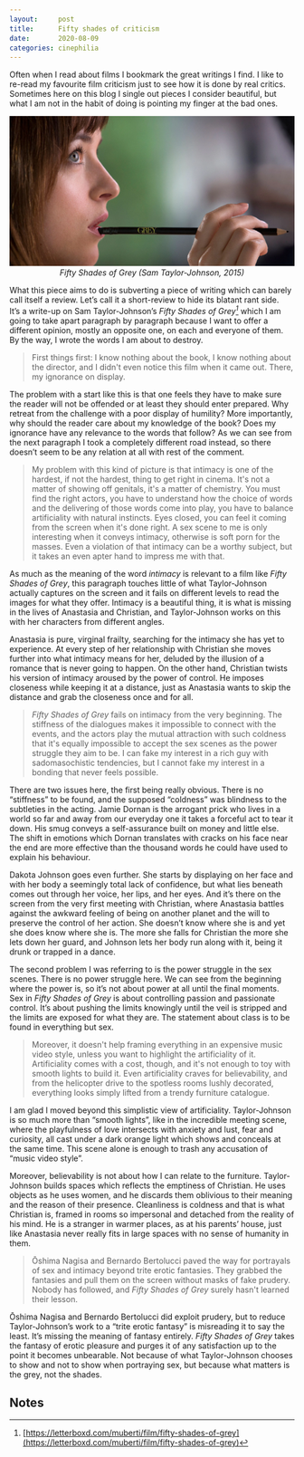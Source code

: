 ```yaml
---
layout:     post
title:      Fifty shades of criticism
date:       2020-08-09
categories: cinephilia
---
```


Often when I read about films I bookmark the great writings I find. I like to
re-read my favourite film criticism just to see how it is done by real critics.
Sometimes here on this blog I single out pieces I consider beautiful, but what
I am not in the habit of doing is pointing my finger at the bad ones.

<!--more-->

<p align="center">
    <img src="/assets/images/2020-08-09-fifty_shades_of_grey.png">
    <br>
    <em>Fifty Shades of Grey (Sam Taylor-Johnson, 2015)</em>
</p>

What this piece aims to do is subverting a piece of writing which can barely
call itself a review. Let’s call it a short-review to hide its blatant rant
side. It’s a write-up on Sam Taylor-Johnson’s *Fifty Shades of Grey[^1]* which I am
going to take apart paragraph by paragraph because I want to offer a different
opinion, mostly an opposite one, on each and everyone of them. By the way,
I wrote the words I am about to destroy.

> First things first: I know nothing about the book, I know nothing about the
> director, and I didn't even notice this film when it came out. There, my
> ignorance on display.

The problem with a start like this is that one feels they have to make sure the
reader will not be offended or at least they should enter prepared. Why retreat
from the challenge with a poor display of humility? More importantly, why should
the reader care about my knowledge of the book? Does my ignorance have any
relevance to the words that follow? As we can see from the next paragraph I took
a completely different road instead, so there doesn’t seem to be any relation at
all with rest of the comment.

> My problem with this kind of picture is that intimacy is one of the hardest, if
> not the hardest, thing to get right in cinema. It's not a matter of showing off
> genitals, it's a matter of chemistry. You must find the right actors, you have
> to understand how the choice of words and the delivering of those words come
> into play, you have to balance artificiality with natural instincts. Eyes
> closed, you can feel it coming from the screen when it's done right. A sex scene
> to me is only interesting when it conveys intimacy, otherwise is soft porn for
> the masses. Even a violation of that intimacy can be a worthy subject, but it
> takes an even apter hand to impress me with that.

As much as the meaning of the word *intimacy* is relevant to a film like *Fifty
Shades of Grey*, this paragraph touches little of what Taylor-Johnson actually
captures on the screen and it fails on different levels to read the images for
what they offer. Intimacy is a beautiful thing, it is what is missing in the
lives of Anastasia and Christian, and Taylor-Johnson works on this with her
characters from different angles.

Anastasia is pure, virginal frailty, searching for the intimacy she has yet to
experience. At every step of her relationship with Christian she moves further
into what intimacy means for her, deluded by the illusion of a romance that is
never going to happen. On the other hand, Christian twists his version of
intimacy aroused by the power of control. He imposes closeness while keeping it
at a distance, just as Anastasia wants to skip the distance and grab the
closeness once and for all.

> *Fifty Shades of Grey* fails on intimacy from the very beginning. The stiffness of
> the dialogues makes it impossible to connect with the events, and the actors
> play the mutual attraction with such coldness that it's equally impossible to
> accept the sex scenes as the power struggle they aim to be. I can fake my
> interest in a rich guy with sadomasochistic tendencies, but I cannot fake my
> interest in a bonding that never feels possible.

There are two issues here, the first being really obvious. There is no
“stiffness” to be found, and the supposed “coldness” was blindness to the
subtleties in the acting. Jamie Dornan is the arrogant prick who lives in a
world so far and away from our everyday one it takes a forceful act to tear it
down. His smug conveys a self-assurance built on money and little else. The
shift in emotions which Dornan translates with cracks on his face near the end
are more effective than the thousand words he could have used to explain his
behaviour.

Dakota Johnson goes even further. She starts by displaying on her face and with
her body a seemingly total lack of confidence, but what lies beneath comes out
through her voice, her lips, and her eyes. And it’s there on the screen from the
very first meeting with Christian, where Anastasia battles against the awkward
feeling of being on another planet and the will to preserve the control of her
action. She doesn’t know where she is and yet she does know where she is. The
more she falls for Christian the more she lets down her guard, and Johnson lets
her body run along with it, being it drunk or trapped in a dance.

The second problem I was referring to is the power struggle in the sex scenes.
There is no power struggle here. We can see from the beginning where the power
is, so it’s not about power at all until the final moments. Sex in *Fifty Shades
of Grey* is about controlling passion and passionate control. It’s about pushing
the limits knowingly until the veil is stripped and the limits are exposed for
what they are. The statement about class is to be found in everything but sex.

> Moreover, it doesn't help framing everything in an expensive music video style,
> unless you want to highlight the artificiality of it. Artificiality comes with a
> cost, though, and it's not enough to toy with smooth lights to build it. Even
> artificiality craves for believability, and from the helicopter drive to the
> spotless rooms lushly decorated, everything looks simply lifted from a trendy
> furniture catalogue.

I am glad I moved beyond this simplistic view of artificiality. Taylor-Johnson
is so much more than “smooth lights”, like in the incredible meeting scene,
where the playfulness of love intersects with anxiety and lust, fear and
curiosity, all cast under a dark orange light which shows and conceals at the
same time. This scene alone is enough to trash any accusation of “music video
style”.

Moreover, believability is not about how I can relate to the furniture.
Taylor-Johnson builds spaces which reflects the emptiness of Christian. He uses
objects as he uses women, and he discards them oblivious to their meaning and
the reason of their presence. Cleanliness is coldness and that is what Christian
is, framed in rooms so impersonal and detached from the reality of his mind. He
is a stranger in warmer places, as at his parents’ house, just like Anastasia
never really fits in large spaces with no sense of humanity in them.

> Ōshima Nagisa and Bernardo Bertolucci paved the way for portrayals of sex and
> intimacy beyond trite erotic fantasies. They grabbed the fantasies and pull them
> on the screen without masks of fake prudery. Nobody has followed, and *Fifty
> Shades of Grey* surely hasn't learned their lesson.

Ōshima Nagisa and Bernardo Bertolucci did exploit prudery, but to reduce
Taylor-Johnson’s work to a “trite erotic fantasy” is misreading it to say the
least. It’s missing the meaning of fantasy entirely. *Fifty Shades of Grey* takes
the fantasy of erotic pleasure and purges it of any satisfaction up to the point
it becomes unbearable. Not because of what Taylor-Johnson chooses to show and
not to show when portraying sex, but because what matters is the grey, not the
shades.

## Notes

[^1]: [https://letterboxd.com/muberti/film/fifty-shades-of-grey](https://letterboxd.com/muberti/film/fifty-shades-of-grey)
